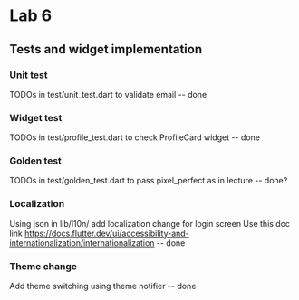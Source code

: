 # Lab 6

## Tests and widget implementation

### Unit test 

TODOs in test/unit_test.dart to validate email -- done

### Widget test

TODOs in test/profile_test.dart to check ProfileCard widget -- done

### Golden test

TODOs in test/golden_test.dart to pass pixel_perfect as in lecture -- done?

### Localization

Using json in lib/l10n/ add localization change for login screen
Use this doc link https://docs.flutter.dev/ui/accessibility-and-internationalization/internationalization -- done

### Theme change

Add theme switching using theme notifier -- done

